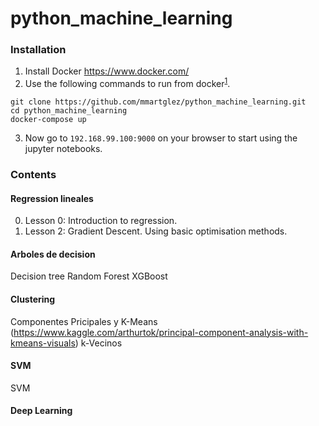 # python_machine_learning


### Installation
1. Install Docker https://www.docker.com/
2. Use the following commands to run from docker<sup>[1](#myfootnote1)</sup>.
```
git clone https://github.com/mmartglez/python_machine_learning.git
cd python_machine_learning
docker-compose up
```
3. Now go to `192.168.99.100:9000` on your browser to start using the jupyter notebooks.

### Contents

#### Regression lineales
0. Lesson 0: Introduction to regression.
2. Lesson 2: Gradient Descent. Using basic optimisation methods.


#### Arboles de decision
Decision tree
Random Forest
XGBoost

#### Clustering
Componentes Pricipales y K-Means (https://www.kaggle.com/arthurtok/principal-component-analysis-with-kmeans-visuals)
k-Vecinos

#### SVM
SVM

#### Deep Learning
